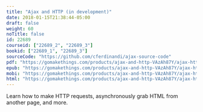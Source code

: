 ```yaml
---
title: "Ajax and HTTP (in development)"
date: 2018-01-15T21:38:44-05:00
draft: false
weight: 60
noTitle: false
id: 22689
courseid: ["22689_2", "22689_3"]
bookid: ["22689_1", "22689_3"]
sourceCode: "https://github.com/cferdinandi/ajax-source-code"
pdf: "https://gomakethings.com/products/ajax-and-http-VAzAh87Y/ajax-http.pdf"
epub: "https://gomakethings.com/products/ajax-and-http-VAzAh87Y/ajax-http.epub"
mobi: "https://gomakethings.com/products/ajax-and-http-VAzAh87Y/ajax-http.mobi"
html: "https://gomakethings.com/products/ajax-and-http-VAzAh87Y/ajax-http.html"
---
```


Learn how to make HTTP requests, asynchronously grab HTML from another page, and more.